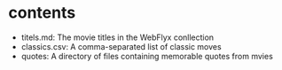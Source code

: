 # contents

* titels.md: The movie titles in the WebFlyx conllection
* classics.csv: A comma-separated list of classic moves
* quotes: A directory of files containing memorable quotes from mvies

